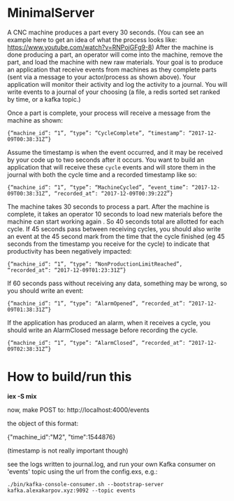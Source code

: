 # MinimalServer

A CNC machine produces a part every 30 seconds. (You can see an example here to get an idea of what the process looks like: https://www.youtube.com/watch?v=RNPojGFg9-8) After the machine is done producing a part, an operator will come into the machine, remove the part, and load the machine with new raw materials.
Your goal is to produce an application that receive events from machines as they complete parts (sent via a message to your actor/process as shown above). Your application will monitor their activity and log the activity to a journal. You will write events to a journal of your choosing (a file, a redis sorted set ranked by time, or a kafka topic.)

Once a part is complete, your process will receive a message from the machine as shown:
```
{“machine_id”: “1”, “type”: “CycleComplete”, “timestamp”: “2017-12-09T00:38:31Z”}
```
Assume the timestamp is when the event occurred, and it may be received by your code up to two seconds after it occurs.
You want to build an application that will receive these `cycle` events and will store them in the journal with both the cycle time and a recorded timestamp like so:
```
{“machine_id”: “1”, “type”: “MachineCycled”, “event_time”: “2017-12-09T00:38:31Z”, “recorded_at”: “2017-12-09T00:39:22Z”}
```
The machine takes 30 seconds to process a part. After the machine is complete, it takes an operator 10 seconds to load new materials before the machine can start working again . So 40 seconds total are allotted for each cycle. If 45 seconds pass between receiving cycles, you should also write an event at the 45 second mark from the time that the cycle finished (eg 45 seconds from the timestamp you receive for the cycle) to indicate that productivity has been negatively impacted:
```
{“machine_id”: “1”, “type”: “NonProductionLimitReached”, “recorded_at”: “2017-12-09T01:23:31Z”}
```
If 60 seconds pass without receiving any data, something may be wrong, so you should write an event:
```
{“machine_id”: “1”, “type”: “AlarmOpened”, “recorded_at”: “2017-12-09T01:38:31Z”}
```
If the application has produced an alarm, when it receives a cycle, you should write an AlarmClosed message before recording the cycle.
```
{“machine_id”: “1”, “type”: “AlarmClosed”, “recorded_at”: “2017-12-09T02:38:31Z”}
```

# How to build/run this

**iex -S mix**

now, make POST to:
http://localhost:4000/events

the object of this format:

{"machine_id":"M2",
"time":1544876}

(timestamp is not really important though)

see the logs written to journal.log, and run your own Kafka consumer on 'events' topic using the url from the config.exs, e.g.:
```
./bin/kafka-console-consumer.sh --bootstrap-server kafka.alexakarpov.xyz:9092 --topic events
```
